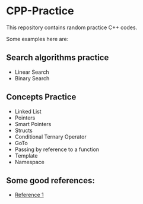 # CPP-Practice

This repository contains random practice C++ codes.

Some examples here are:

## Search algorithms practice

- Linear Search
- Binary Search
  
## Concepts Practice

- Linked List
- Pointers
- Smart Pointers
- Structs
- Conditional Ternary Operator
- GoTo
- Passing by reference to a function
- Template
- Namespace

## Some good references:

- [Reference 1](http://www.cplusplus.com/doc/tutorial/)
